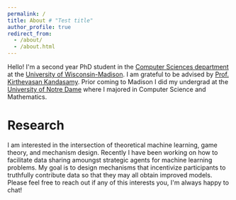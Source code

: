 ```yaml
---
permalink: /
title: About # "Test title"
author_profile: true
redirect_from: 
  - /about/
  - /about.html
---
```


Hello! I'm a second year PhD student in the [Computer Sciences department]((https://www.cs.wisc.edu)) at the [University of Wisconsin-Madison](https://www.wisc.edu). I am grateful to be advised by [Prof. Kirthevasan Kandasamy](https://pages.cs.wisc.edu/~kandasamy/index.html). Prior coming to Madison I did my undergrad at the [University of Notre Dame](https://www.nd.edu) where I majored in Computer Science and Mathematics. 

Research
======
I am interested in the intersection of theoretical machine learning, game theory, and mechanism design. Recently I have been working on how to facilitate data sharing amoungst strategic agents for machine learning problems. My goal is to design mechanisms that incentivize participants to truthfully contribute data so that they may all obtain improved models. Please feel free to reach out if any of this interests you, I'm always happy to chat!
